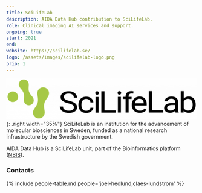 ```yaml
---
title: SciLifeLab
description: AIDA Data Hub contribution to SciLifeLab.
role: Clinical imaging AI services and support.
ongoing: true
start: 2021
end:
website: https://scilifelab.se/
logo: /assets/images/scilifelab-logo.png
prio: 1
---
```

![SciLifeLab logo](/assets/images/scilifelab-logo.png){: .right width="35%"}
SciLifeLab is an institution for the advancement of molecular biosciences in Sweden, funded as a national research infrastructure by the Swedish government.

AIDA Data Hub is a SciLifeLab unit, part of the Bioinformatics platform ([NBIS](https://nbis.se)).

### Contacts
{% include people-table.md people='joel-hedlund,claes-lundstrom' %}
